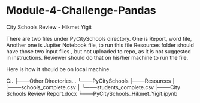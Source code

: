# Module-4-Challenge-Pandas

City Schools Review - Hikmet Yigit

There are two files under PyCitySchools directory.
One is Report, word file,
Another one is Jupiter Notebook file, to run this file Resources folder should have those two input files ,
but not uploaded to repo, as it is not suggested in instructions. 
Reviewer should do that on his/her machine to run the file.

Here is how it should be on local machine.

C:.
├───Other Directories...
└───PyCitySchools
    ├───Resources
    │   ├───schools_complete.csv
    │   └───students_complete.csv
    ├───City Schools Review Report.docx
    └───PyCitySchools_Hikmet_Yigit.ipynb
